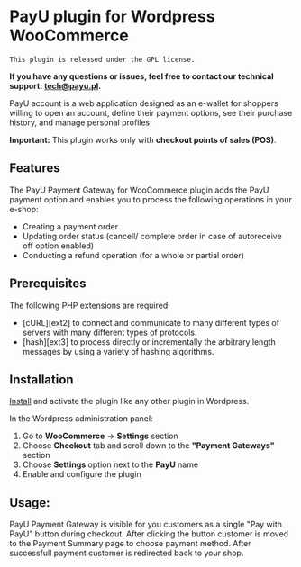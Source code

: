 # PayU plugin for Wordpress WooCommerce
``This plugin is released under the GPL license.``

**If you have any questions or issues, feel free to contact our technical support: tech@payu.pl.**

PayU account is a web application designed as an e-wallet for shoppers willing to open an account, 
define their payment options, see their purchase history, and manage personal profiles.

**Important:** This plugin works only with **checkout points of sales (POS)**.

## Features
The PayU Payment Gateway for WooCommerce plugin adds the PayU payment option and enables you to process the following operations in your e-shop:

* Creating a payment order
* Updating order status (cancell/ complete order in case of autoreceive off option enabled)
* Conducting a refund operation (for a whole or partial order)


## Prerequisites

The following PHP extensions are required:

* [cURL][ext2] to connect and communicate to many different types of servers with many different types of protocols.
* [hash][ext3] to process directly or incrementally the arbitrary length messages by using a variety of hashing algorithms.

## Installation

[Install](https://codex.wordpress.org/Managing_Plugins#Installing_Plugins) and activate the plugin like any other plugin in Wordpress.

In the Wordpress administration panel:

1. Go to **WooCommerce** -> **Settings** section
2. Choose **Checkout** tab and scroll down to the **"Payment Gateways"** section
3. Choose **Settings** option next to the **PayU** name
4. Enable and configure the plugin

## Usage:

PayU Payment Gateway is visible for you customers as a single "Pay with PayU" button during checkout. After clicking the button customer is moved to the Payment Summary page to choose payment method. After successfull payment customer is redirected back to your shop. 


